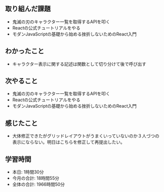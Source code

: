 ## 取り組んだ課題
- 鬼滅の刃のキャラクター一覧を取得するAPIを叩く
- Reactの公式チュートリアルをやる
- モダンJavaScriptの基礎から始める挫折しないためのReact入門
## わかったこと
-  キャラクター表示に関する記述は関数として切り分けて後で呼び出す
## 次やること
- 鬼滅の刃のキャラクター一覧を取得するAPIを叩く
- Reactの公式チュートリアルをやる
- モダンJavaScriptの基礎から始める挫折しないためのReact入門
## 感じたこと
- 大体修正できたがグリッドレイアウトがうまくいっていないのか３人づつの表示にならない。明日はこちらを修正して再提出したい。
## 学習時間
- 本日: 1時間30分
- 今月の合計: 18時間55分
- 全体の合計: 1966時間50分
